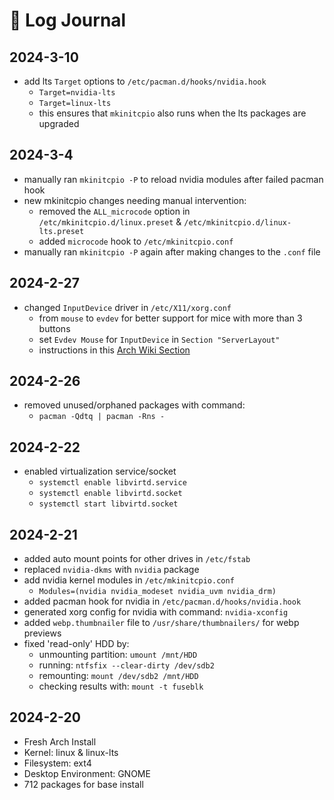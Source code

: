 # 📘 Log Journal
## 2024-3-10
- add lts `Target` options to `/etc/pacman.d/hooks/nvidia.hook`
  - `Target=nvidia-lts`
  - `Target=linux-lts`
  - this ensures that `mkinitcpio` also runs when the lts packages are upgraded

## 2024-3-4
- manually ran `mkinitcpio -P` to reload nvidia modules after failed pacman hook
- new mkinitcpio changes needing manual intervention:
  - removed the `ALL_microcode` option in `/etc/mkinitcpio.d/linux.preset` & 
  `/etc/mkinitcpio.d/linux-lts.preset`
  - added `microcode` hook to `/etc/mkinitcpio.conf`
- manually ran `mkinitcpio -P` again after making changes to the `.conf` file

## 2024-2-27
- changed `InputDevice` driver in `/etc/X11/xorg.conf`
  - from `mouse` to `evdev` for better support for mice with more than 3 buttons
  - set `Evdev Mouse` for `InputDevice` in `Section "ServerLayout"`
  - instructions in this [Arch Wiki Section](https://wiki.archlinux.org/title/Mouse_buttons#evdev_Xorg.conf_setup)

## 2024-2-26
- removed unused/orphaned packages with command:
  - `pacman -Qdtq | pacman -Rns -`

## 2024-2-22
- enabled virtualization service/socket
  - `systemctl enable libvirtd.service`
  - `systemctl enable libvirtd.socket`
  - `systemctl start libvirtd.socket`

## 2024-2-21
- added auto mount points for other drives in `/etc/fstab`
- replaced `nvidia-dkms` with `nvidia` package
- add nvidia kernel modules in `/etc/mkinitcpio.conf`
  - `Modules=(nvidia nvidia_modeset nvidia_uvm nvidia_drm)`
- added pacman hook for nvidia in `/etc/pacman.d/hooks/nvidia.hook`
- generated xorg config for nvidia with command: `nvidia-xconfig`
- added `webp.thumbnailer` file to `/usr/share/thumbnailers/` for webp previews
- fixed 'read-only' HDD by:
  - unmounting partition: `umount /mnt/HDD`
  - running: `ntfsfix --clear-dirty /dev/sdb2`
  - remounting: `mount /dev/sdb2 /mnt/HDD`
  - checking results with: `mount -t fuseblk`

## 2024-2-20
- Fresh Arch Install
- Kernel: linux & linux-lts
- Filesystem: ext4
- Desktop Environment: GNOME
- 712 packages for base install
